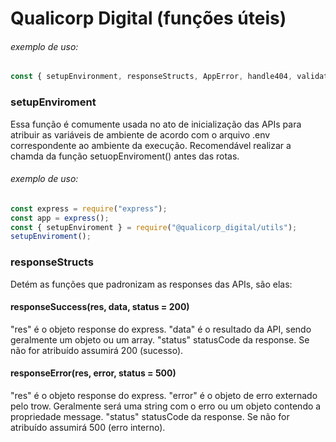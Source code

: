 # Qualicorp Digital (funções úteis)

###### exemplo de uso:
```js
const { setupEnvironment, responseStructs, AppError, handle404, validations } = require("@qualicorp_digital/utils");
```
### setupEnviroment

Essa função é comumente usada no ato de inicialização das APIs para atribuir as variáveis de ambiente de acordo com o arquivo .env correspondente ao ambiente da execução.
Recomendável realizar a chamda da função setuopEnviroment() antes das rotas.

###### exemplo de uso:
```js
const express = require("express");
const app = express();
const { setupEnviroment } = require("@qualicorp_digital/utils");
setupEnviroment();
```

### responseStructs

Detém as funções que padronizam as responses das APIs, são elas:

#### responseSuccess(res, data, status = 200)
"res" é o objeto response do express.
"data" é o resultado da API, sendo geralmente um objeto ou um array.
"status" statusCode da response. Se não for atribuído assumirá 200 (sucesso).

#### responseError(res, error, status = 500)
"res" é o objeto response do express.
"error" é o objeto de erro externado pelo trow. Geralmente será uma string com o erro ou um objeto contendo a propriedade message.
"status" statusCode da response. Se não for atribuído assumirá 500 (erro interno).
